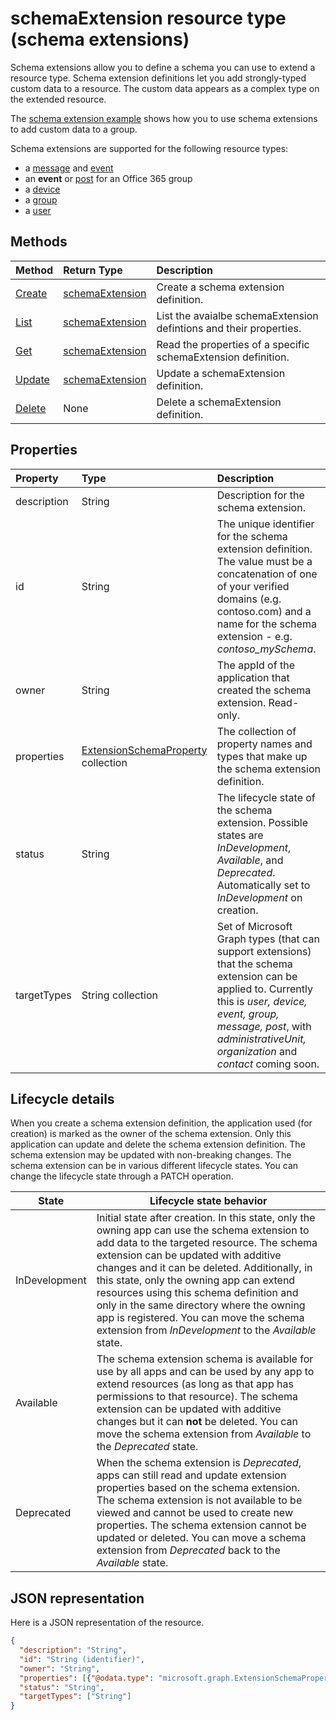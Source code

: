 # schemaExtension resource type (schema extensions)

Schema extensions allow you to define a schema you can use to extend a resource type. Schema extension definitions let you add strongly-typed custom data to a resource. The custom data appears as a complex type on the extended resource.

The [schema extension example](../../../concepts/extensibility_schema_groups.md) shows how you to use schema extensions to add custom data to a group.

Schema extensions are supported for the following resource types:

 - a [message](message.md) and [event](event.md) 
 - an **event** or [post](post.md) for an Office 365 group
 - a [device](device.md)
 - a [group](group.md)
 - a [user](user.md)

## Methods

| Method		   | Return Type	|Description|
|:---------------|:--------|:----------|
|[Create](../api/schemaextension_post_schemaextensions.md) | [schemaExtension](schemaextension.md) |Create a schema extension definition.|
|[List](../api/schemaextension_list.md) | [schemaExtension](schemaextension.md) |List the avaialbe schemaExtension defintions and their properties.|
|[Get](../api/schemaextension_get.md) | [schemaExtension](schemaextension.md) |Read the properties of a specific schemaExtension definition.|
|[Update](../api/schemaextension_update.md) | [schemaExtension](schemaextension.md)	|Update a schemaExtension definition. |
|[Delete](../api/schemaextension_delete.md) | None |Delete a schemaExtension definition. |

## Properties
| Property	   | Type	|Description|
|:---------------|:--------|:----------|
|description|String|Description for the schema extension.|
|id|String|The unique identifier for the schema extension definition. The value must be a concatenation of one of your verified domains (e.g. contoso.com) and a name for the schema extension - e.g. *contoso_mySchema*. |
|owner|String|The appId of the application that created the schema extension. Read-only.|
|properties|[ExtensionSchemaProperty](extensionschemaproperty.md) collection|The collection of property names and types that make up the schema extension definition.|
|status|String|The lifecycle state of the schema extension. Possible states are *InDevelopment*, *Available*, and *Deprecated*. Automatically set to *InDevelopment* on creation.|
|targetTypes|String collection|Set of Microsoft Graph types (that can support extensions) that the schema extension can be applied to. Currently this is *user, device, event, group, message, post*, with *administrativeUnit, organization* and *contact* coming soon. |

## Lifecycle details
When you create a schema extension definition, the application used (for creation) is marked as the owner of the schema extension. Only this application can update and delete the schema extension definition. The schema extension may be updated with non-breaking changes. The schema extension can be in various different lifecycle states. You can change the lifecycle state through a PATCH operation.

| State | Lifecycle state behavior |
|-------------|------------|
| InDevelopment | Initial state after creation.  In this state, only the owning app can use the schema extension to add data to the targeted resource. The schema extension can be updated with additive changes and it can be deleted. Additionally, in this state, only the owning app can extend resources using this schema definition and only in the same directory where the owning app is registered. You can move the schema extension from *InDevelopment* to the *Available* state. |
| Available |  The schema extension schema is available for use by all apps and can be used by any app to extend resources (as long as that app has permissions to that resource). The schema extension can be updated with additive changes but it can **not** be deleted. You can move the schema extension from *Available* to the *Deprecated* state.| 
| Deprecated |  When the schema extension is *Deprecated*, apps can still read and update extension properties based on the schema extension. The schema extension is not available to be viewed and cannot be used to create new properties. The schema extension cannot be updated or deleted. You can move a schema extension from *Deprecated* back to the *Available* state. |


## JSON representation

Here is a JSON representation of the resource.

<!-- {
  "blockType": "resource",
  "optionalProperties": [

  ],
  "@odata.type": "microsoft.graph.schemaExtension"
}-->

```json
{
  "description": "String",
  "id": "String (identifier)",
  "owner": "String",
  "properties": [{"@odata.type": "microsoft.graph.ExtensionSchemaProperty"}],
  "status": "String",
  "targetTypes": ["String"]
}

```

<!-- uuid: 8fcb5dbc-d5aa-4681-8e31-b001d5168d79
2015-10-25 14:57:30 UTC -->
<!-- {
  "type": "#page.annotation",
  "description": "schemaExtension resource",
  "keywords": "",
  "section": "documentation",
  "tocPath": ""
}-->